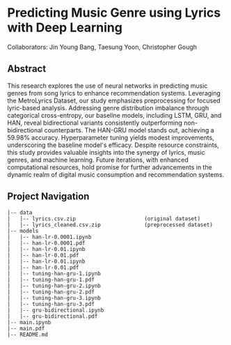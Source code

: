 # Predicting Music Genre using Lyrics with Deep Learning

Collaborators: Jin Young Bang, Taesung Yoon, Christopher Gough

## Abstract

This research explores the use of neural networks in predicting music genres from song lyrics to enhance recommendation systems. Leveraging the MetroLyrics Dataset, our study emphasizes preprocessing for focused lyric-based analysis. Addressing genre distribution imbalance through categorical cross-entropy, our baseline models, including LSTM, GRU, and HAN, reveal bidirectional variants consistently outperforming non-bidirectional counterparts. The HAN-GRU model stands out, achieving a 59.98% accuracy. Hyperparameter tuning yields modest improvements, underscoring the baseline model's efficacy. Despite resource constraints, this study provides valuable insights into the synergy of lyrics, music genres, and machine learning. Future iterations, with enhanced computational resources, hold promise for further advancements in the dynamic realm of digital music consumption and recommendation systems.

## Project Navigation
```
|-- data
|   |-- lyrics.csv.zip                      (original dataset)
|   |-- lyrics_cleaned.csv.zip              (preprocessed dataset)
|-- models                           
|   |-- han-lr-0.0001.ipynb
|   |-- han-lr-0.0001.pdf
|   |-- han-lr-0.01.ipynb
|   |-- han-lr-0.01.pdf
|   |-- han-lr-0.01.ipynb
|   |-- han-lr-0.01.pdf
|   |-- tuning-han-gru-1.ipynb
|   |-- tuning-han-gru-1.pdf
|   |-- tuning-han-gru-2.ipynb
|   |-- tuning-han-gru-2.pdf
|   |-- tuning-han-gru-3.ipynb
|   |-- tuning-han-gru-3.pdf
|   |-- gru-bidirectional.ipynb
|   |-- gru-bidirectional.pdf
|-- main.ipynb       
|-- main.pdf  
|-- README.md
```